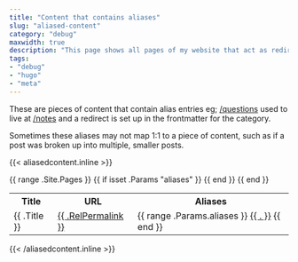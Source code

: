 ```yaml
---
title: "Content that contains aliases"
slug: "aliased-content"
category: "debug"
maxwidth: true
description: "This page shows all pages of my website that act as redirects to other locations"
tags:
- "debug"
- "hugo"
- "meta"
---
```


These are pieces of content that contain alias entries eg; [/questions](/questions) used to live at [/notes](/notes) and a redirect is set up in the frontmatter for the category.

Sometimes these aliases may not map 1:1 to a piece of content, such as if a post was broken up into multiple, smaller posts.

{{< aliasedcontent.inline >}}
<table>
  <tr>
    <th>Title</th>
    <th>URL</th>
    <th>Aliases</th>
  </tr>
  {{ range .Site.Pages }}
    {{ if isset .Params "aliases" }}
      <tr>
        <td>{{ .Title }}</td>
        <td><a href="{{ .RelPermalink }}">{{ .RelPermalink }}</a></td>
        <td>
          {{ range .Params.aliases }}
            <a href="{{ . }}">{{ . }}</a>
          {{ end }}
        </td>
      </tr>
    {{ end }}
  {{ end }}
</table>
{{< /aliasedcontent.inline >}}